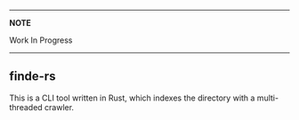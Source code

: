 
---
**NOTE**

Work In Progress 

---


finde-rs
--------

This is a CLI tool written in Rust, which indexes the directory with a multi-threaded crawler.
